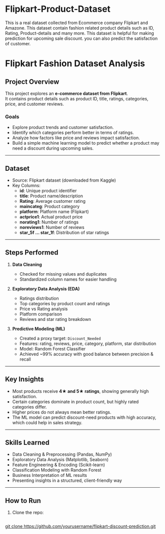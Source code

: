 # Flipkart-Product-Dataset
This is a real dataset collected from Ecommerce company Flipkart and Amazone. This dataset contain fashion related product details such as ID, Rating, Product-details and many more. This dataset is helpful for making prediction for upcoming sale discount. you can also predict the satisfaction of customer.

# Flipkart Fashion Dataset Analysis

##  Project Overview
This project explores an **e-commerce dataset from Flipkart**.  
It contains product details such as product ID, title, ratings, categories, price, and customer reviews.  

###  Goals
- Explore product trends and customer satisfaction.  
- Identify which categories perform better in terms of ratings.  
- Analyze how factors like price and reviews impact satisfaction.  
- Build a simple machine learning model to predict whether a product may need a discount during upcoming sales.  

---

##  Dataset
- Source: Flipkart dataset (downloaded from Kaggle)  
- Key Columns:
  - **id**: Unique product identifier  
  - **title**: Product name/description  
  - **Rating**: Average customer rating  
  - **maincateg**: Product category  
  - **platform**: Platform name (Flipkart)  
  - **actprice1**: Actual product price  
  - **norating1**: Number of ratings  
  - **noreviews1**: Number of reviews  
  - **star_5f … star_1f**: Distribution of star ratings  

---

##  Steps Performed
1. **Data Cleaning**  
   - Checked for missing values and duplicates  
   - Standardized column names for easier handling  

2. **Exploratory Data Analysis (EDA)**  
   - Ratings distribution  
   - Top categories by product count and ratings  
   - Price vs Rating analysis  
   - Platform comparison  
   - Reviews and star rating breakdown  

3. **Predictive Modeling (ML)**  
   - Created a proxy target: `Discount_Needed`  
   - Features: rating, reviews, price, category, platform, star distribution  
   - Model: Random Forest Classifier  
   - Achieved ~99% accuracy with good balance between precision & recall  

---

##  Key Insights
- Most products receive **4★ and 5★ ratings**, showing generally high satisfaction.  
- Certain categories dominate in product count, but highly rated categories differ.  
- Higher prices do not always mean better ratings.  
- The ML model can predict discount-need products with high accuracy, which could help in sales strategy.  

---

## Skills Learned
- Data Cleaning & Preprocessing (Pandas, NumPy)  
- Exploratory Data Analysis (Matplotlib, Seaborn)  
- Feature Engineering & Encoding (Scikit-learn)  
- Classification Modeling with Random Forest  
- Business Interpretation of ML results  
- Presenting insights in a structured, client-friendly way  

---

##  How to Run
1. Clone the repo:  
   ```bash
[   git clone https://github.com/yourusername/flipkart-discount-prediction.git
](https://github.com/Neerakumarhj/Flipkart-Product-Dataset.git)
